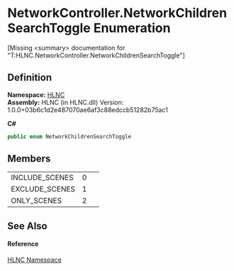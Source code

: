 # NetworkController.NetworkChildrenSearchToggle Enumeration


\[Missing &lt;summary&gt; documentation for "T:HLNC.NetworkController.NetworkChildrenSearchToggle"\]



## Definition
**Namespace:** <a href="N_HLNC">HLNC</a>  
**Assembly:** HLNC (in HLNC.dll) Version: 1.0.0+03b6c1d2e487070ae6af3c88edccb51282b75ac1

**C#**
``` C#
public enum NetworkChildrenSearchToggle
```



## Members
<table>
<tr>
<td>INCLUDE_SCENES</td>
<td>0</td>
<td> </td></tr>
<tr>
<td>EXCLUDE_SCENES</td>
<td>1</td>
<td> </td></tr>
<tr>
<td>ONLY_SCENES</td>
<td>2</td>
<td> </td></tr>
</table>

## See Also


#### Reference
<a href="N_HLNC">HLNC Namespace</a>  

